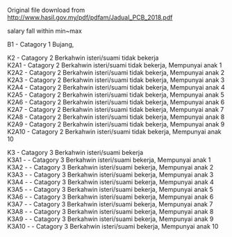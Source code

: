 Original file download from http://www.hasil.gov.my/pdf/pdfam/Jadual_PCB_2018.pdf  
  
salary fall within min~max   
  
B1 - Catagory 1 Bujang,  
  
K2 - Catagory 2 Berkahwin isteri/suami tidak bekerja  
K2A1 - Catagory 2 Berkahwin isteri/suami tidak bekerja, Mempunyai anak 1  
K2A2 - Catagory 2 Berkahwin isteri/suami tidak bekerja, Mempunyai anak 2  
K2A3 - Catagory 2 Berkahwin isteri/suami tidak bekerja, Mempunyai anak 3  
K2A4 - Catagory 2 Berkahwin isteri/suami tidak bekerja, Mempunyai anak 4  
K2A5 - Catagory 2 Berkahwin isteri/suami tidak bekerja, Mempunyai anak 5  
K2A6 - Catagory 2 Berkahwin isteri/suami tidak bekerja, Mempunyai anak 6  
K2A7 - Catagory 2 Berkahwin isteri/suami tidak bekerja, Mempunyai anak 7  
K2A8 - Catagory 2 Berkahwin isteri/suami tidak bekerja, Mempunyai anak 8  
K2A9 - Catagory 2 Berkahwin isteri/suami tidak bekerja, Mempunyai anak 9  
K2A10 - Catagory 2 Berkahwin isteri/suami tidak bekerja, Mempunyai anak 10  
  
K3 - Catagory 3 Berkahwin isteri/suami bekerja  
K3A1 - - Catagory 3 Berkahwin isteri/suami bekerja, Mempunyai anak 1  
K3A2 - - Catagory 3 Berkahwin isteri/suami bekerja, Mempunyai anak 2  
K3A3 - - Catagory 3 Berkahwin isteri/suami bekerja, Mempunyai anak 3  
K3A4 - - Catagory 3 Berkahwin isteri/suami bekerja, Mempunyai anak 4  
K3A5 - - Catagory 3 Berkahwin isteri/suami bekerja, Mempunyai anak 5  
K3A6 - - Catagory 3 Berkahwin isteri/suami bekerja, Mempunyai anak 6  
K3A7 - - Catagory 3 Berkahwin isteri/suami bekerja, Mempunyai anak 7  
K3A8 - - Catagory 3 Berkahwin isteri/suami bekerja, Mempunyai anak 8  
K3A9 - - Catagory 3 Berkahwin isteri/suami bekerja, Mempunyai anak 9  
K3A10 - - Catagory 3 Berkahwin isteri/suami bekerja, Mempunyai anak 10  
  

